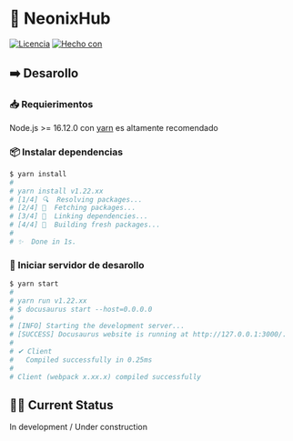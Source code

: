 # 📄 NeonixHub

[![Licencia](https://img.shields.io/github/license/koyorin/koyorin?style=for-the-badge)](./LICENSE) [![Hecho con](https://img.shields.io/badge/Made%20with-Docusaurus-green?style=for-the-badge)](https://docusaurus.io)

## ➡️ Desarollo

### 📥 Requierimentos

Node.js >= 16.12.0 con [yarn](https://yarnpkg.com) es altamente recomendado

### 📦 Instalar dependencias

```bash
$ yarn install
#
# yarn install v1.22.xx
# [1/4] 🔍  Resolving packages...
# [2/4] 🚚  Fetching packages...
# [3/4] 🔗  Linking dependencies...
# [4/4] 🔨  Building fresh packages...
#
# ✨  Done in 1s.
```

### 🏃 Iniciar servidor de desarollo

```bash
$ yarn start
#
# yarn run v1.22.xx
# $ docusaurus start --host=0.0.0.0
#
# [INFO] Starting the development server...
# [SUCCESS] Docusaurus website is running at http://127.0.0.1:3000/.
#
# ✔ Client
#   Compiled successfully in 0.25ms
#
# Client (webpack x.xx.x) compiled successfully
```

## 😶‍🌫️ Current Status

In development / Under construction
